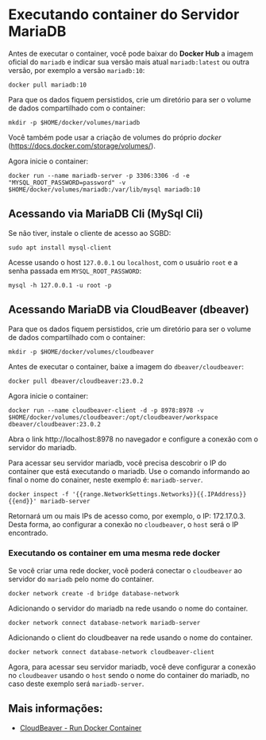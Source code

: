 # Executando container do Servidor MariaDB

Antes de executar o container, você pode baixar do **Docker Hub** a imagem oficial do `mariadb` e indicar sua versão mais atual `mariadb:latest` ou outra versão, por exemplo a versão `mariadb:10`:
```console
docker pull mariadb:10
```

Para que os dados fiquem persistidos, crie um diretório para ser o volume de dados compartilhado com o container:
```console
mkdir -p $HOME/docker/volumes/mariadb
```
Você também pode usar a criação de volumes do próprio *docker* (https://docs.docker.com/storage/volumes/).

Agora inicie o container:
```console
docker run --name mariadb-server -p 3306:3306 -d -e "MYSQL_ROOT_PASSWORD=password" -v $HOME/docker/volumes/mariadb:/var/lib/mysql mariadb:10
```

## Acessando via MariaDB Cli (MySql Cli)

Se não tiver, instale o cliente de acesso ao SGBD:

```console
sudo apt install mysql-client
```

Acesse usando o host `127.0.0.1` ou `localhost`, com o usuário `root` e a senha passada em `MYSQL_ROOT_PASSWORD`:

```console
mysql -h 127.0.0.1 -u root -p
```

## Acessando MariaDB via CloudBeaver (dbeaver)

Para que os dados fiquem persistidos, crie um diretório para ser o volume de dados compartilhado com o container:
```console
mkdir -p $HOME/docker/volumes/cloudbeaver
```

Antes de executar o container, baixe a imagem do `dbeaver/cloudbeaver`:
```console
docker pull dbeaver/cloudbeaver:23.0.2
```

Agora inicie o container:
```console
docker run --name cloudbeaver-client -d -p 8978:8978 -v $HOME/docker/volumes/cloudbeaver:/opt/cloudbeaver/workspace dbeaver/cloudbeaver:23.0.2
```

Abra o link http://localhost:8978 no navegador e configure a conexão com o servidor do mariadb.

Para acessar seu servidor mariadb, você precisa descobrir o IP do container que está executando o mariadb. Use o comando informando ao final o nome do conainer, neste exemplo é: `mariadb-server`.
```console
docker inspect -f '{{range.NetworkSettings.Networks}}{{.IPAddress}}{{end}}' mariadb-server
```
Retornará um ou mais IPs de acesso como, por exemplo, o IP: 172.17.0.3. Desta forma, ao configurar a conexão no `cloudbeaver`, o `host` será o IP encontrado.

### Executando os container em uma mesma rede docker

Se você criar uma rede docker, você poderá conectar o `cloudbeaver` ao servidor do `mariadb` pelo nome do container.
```console
docker network create -d bridge database-network
```

Adicionando o servidor do mariadb na rede usando o nome do container.
```console
docker network connect database-network mariadb-server
```

Adicionando o client do cloudbeaver na rede usando o nome do container.
```console
docker network connect database-network cloudbeaver-client
```

Agora, para acessar seu servidor mariadb, você deve configurar a conexão no `cloudbeaver` usando o `host` sendo o nome do container do mariadb, no caso deste exemplo será `mariadb-server`.

## Mais informações:

* [CloudBeaver - Run Docker Container](https://cloudbeaver.io/docs/Run-Docker-Container/)

